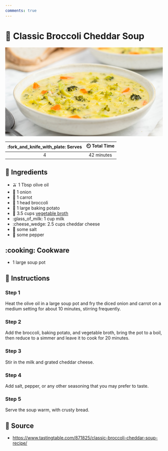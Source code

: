 ```yaml
---
comments: true
---
```

# :broccoli: Classic Broccoli Cheddar Soup

![Classic Broccoli Cheddar Soup](../assets/images/classic-broccoli-cheddar-soup.jpg)

| :fork_and_knife_with_plate: Serves | :timer_clock: Total Time |
|:----------------------------------:|:-----------------------: |
| 4 | 42 minutes |

## :salt: Ingredients

- :olive: 1 Tbsp olive oil
- :onion: 1 onion
- :carrot: 1 carrot
- :broccoli: 1 head broccoli
- :potato: 1 large baking potato
- :stew: 3.5 cups [vegetable broth][1]
- :glass_of_milk: 1 cup milk
- :cheese_wedge: 2.5 cups cheddar cheese
- :salt: some salt
- :salt: some pepper

## :cooking: Cookware

- 1 large soup pot

## :pencil: Instructions

### Step 1

Heat the olive oil in a large soup pot and fry the diced onion and carrot on a medium setting for about 10 minutes,
stirring frequently.

### Step 2

Add the broccoli, baking potato, and vegetable broth, bring the pot to a boil, then reduce to a simmer and leave it to
cook for 20 minutes.

### Step 3

Stir in the milk and grated cheddar cheese.

### Step 4

Add salt, pepper, or any other seasoning that you may prefer to taste.

### Step 5

Serve the soup warm, with crusty bread.

## :link: Source

- <https://www.tastingtable.com/871825/classic-broccoli-cheddar-soup-recipe/>

[1]: <../ingredients/vegetable-broth.md>
